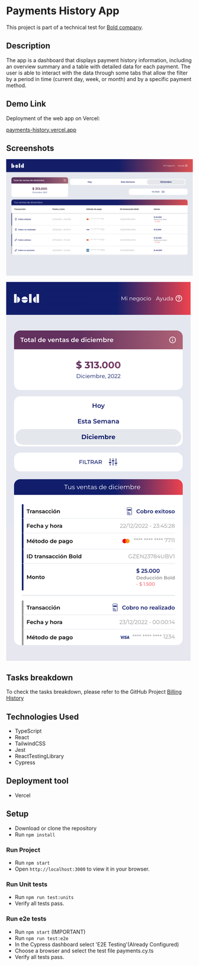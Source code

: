 # Payments History App

This project is part of a technical test for [Bold company](https://bold.co/).

## Description
The app is a dashboard that displays payment history information, including an overview summary and a table with detailed data for each payment. The user is able to interact with the data through some tabs that allow the filter by a period in time (current day, week, or month) and by a specific payment method.

## Demo Link

Deployment of the web app on Vercel:

[payments-history.vercel.app](https://payments-history.vercel.app/)

## Screenshots

![Web Application in Desktop](public/screenshots/desktop.png)

![Web Application in Mobile](public/screenshots/mobile.png)

## Tasks breakdown

To check the tasks breakdown, please refer to the GitHub Project [Billing History](https://github.com/GersonJairG/billing-history)

## Technologies Used

- TypeScript
- React
- TailwindCSS
- Jest
- ReactTestingLibrary
- Cypress

## Deployment tool

- Vercel

## Setup
- Download or clone the repository
- Run `npm install`
### Run Project
- Run `npm start`
- Open `http://localhost:3000` to view it in your browser.

### Run Unit tests
- Run `npm run test:units`
- Verify all tests pass.

### Run e2e tests
- Run `npm start` (IMPORTANT)
- Run `npm run test:e2e`
- In the Cypress dashboard select 'E2E Testing'(Already Configured)
- Choose a browser and select the test file payments.cy.ts
- Verify all tests pass.
